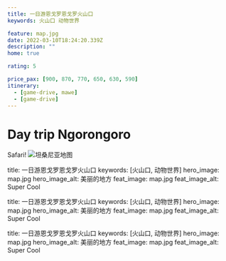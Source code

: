 ```yaml
---
title: 一日游恩戈罗恩戈罗火山口
keywords: 火山口 动物世界

feature: map.jpg
date: 2022-03-10T18:24:20.339Z
description: ""
home: true

rating: 5

price_pax: [900, 870, 770, 650, 630, 590]
itinerary:
  - [game-drive, mawe]
  - [game-drive]
---
```


# Day trip Ngorongoro


Safari!
![坦桑尼亚地图](map.jpg)

title: 一日游恩戈罗恩戈罗火山口
keywords: [火山口, 动物世界]
hero_image: map.jpg
hero_image_alt: 美丽的地方
feat_image: map.jpg
feat_image_alt: Super Cool

title: 一日游恩戈罗恩戈罗火山口
keywords: [火山口, 动物世界]
hero_image: map.jpg
hero_image_alt: 美丽的地方
feat_image: map.jpg
feat_image_alt: Super Cool

title: 一日游恩戈罗恩戈罗火山口
keywords: [火山口, 动物世界]
hero_image: map.jpg
hero_image_alt: 美丽的地方
feat_image: map.jpg
feat_image_alt: Super Cool
